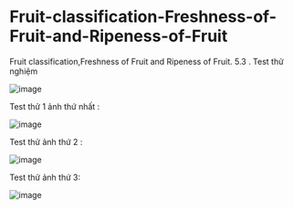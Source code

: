 # Fruit-classification-Freshness-of-Fruit-and-Ripeness-of-Fruit
Fruit classification,Freshness of Fruit and Ripeness of Fruit.
5.3 . Test thử nghiệm

![image](https://github.com/huyinit/Fruit-classification-Freshness-of-Fruit-and-Ripeness-of-Fruit/assets/82762841/9c873ba1-12b8-4c61-98d6-2db98d481d65)

Test thử 1 ảnh thứ nhất :

 ![image](https://github.com/huyinit/Fruit-classification-Freshness-of-Fruit-and-Ripeness-of-Fruit/assets/82762841/7560e265-b90a-4206-8bc6-dbafe6c4d09f)


Test thử ảnh thứ 2 :
 
![image](https://github.com/huyinit/Fruit-classification-Freshness-of-Fruit-and-Ripeness-of-Fruit/assets/82762841/8f56597f-3daa-42f3-a476-a4ee325d2e13)



Test thử ảnh thứ 3:

![image](https://github.com/huyinit/Fruit-classification-Freshness-of-Fruit-and-Ripeness-of-Fruit/assets/82762841/77a14489-f32c-4b36-8d27-b58342170ffa)

 





